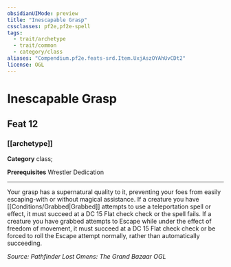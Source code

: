 ```yaml
---
obsidianUIMode: preview
title: "Inescapable Grasp"
cssclasses: pf2e,pf2e-spell
tags:
  - trait/archetype
  - trait/common
  - category/class
aliases: "Compendium.pf2e.feats-srd.Item.UxjAszOYAhUvCDt2"
license: OGL
---
```

# Inescapable Grasp
## Feat 12
### [[archetype]]

**Category** class; 



**Prerequisites** Wrestler Dedication
* * *
Your grasp has a supernatural quality to it, preventing your foes from easily escaping-with or without magical assistance. If a creature you have [[Conditions/Grabbed|Grabbed]] attempts to use a teleportation spell or effect, it must succeed at a DC 15 Flat check check or the spell fails. If a creature you have grabbed attempts to Escape while under the effect of freedom of movement, it must succeed at a DC 15 Flat check check or be forced to roll the Escape attempt normally, rather than automatically succeeding.

*Source: Pathfinder Lost Omens: The Grand Bazaar*
*OGL*